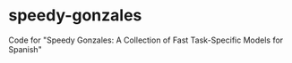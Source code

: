 # speedy-gonzales
Code for "Speedy Gonzales: A Collection of Fast Task-Specific Models for Spanish"
